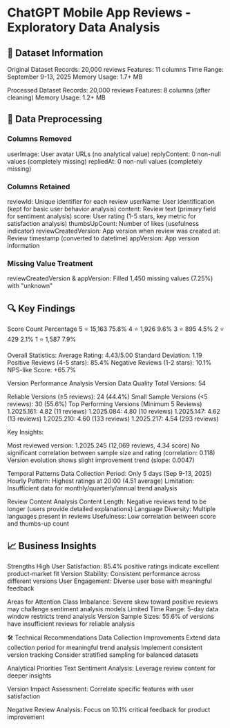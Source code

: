 # ChatGPT Mobile App Reviews - Exploratory Data Analysis



## 📁 Dataset Information
Original Dataset
Records: 20,000 reviews
Features: 11 columns
Time Range: September 9-13, 2025
Memory Usage: 1.7+ MB

Processed Dataset
Records: 20,000 reviews
Features: 8 columns (after cleaning)
Memory Usage: 1.2+ MB




## 🧹 Data Preprocessing



### Columns Removed
userImage: User avatar URLs (no analytical value)
replyContent: 0 non-null values (completely missing)
repliedAt: 0 non-null values (completely missing)

### Columns Retained
reviewId: Unique identifier for each review
userName: User identification (kept for basic user behavior analysis)
content: Review text (primary field for sentiment analysis)
score: User rating (1-5 stars, key metric for satisfaction analysis)
thumbsUpCount: Number of likes (usefulness indicator)
reviewCreatedVersion: App version when review was created
at: Review timestamp (converted to datetime)
appVersion: App version information

### Missing Value Treatment
reviewCreatedVersion & appVersion: Filled 1,450 missing values (7.25%) with "unknown"




## 🔍 Key Findings
Score	Count	Percentage
5 ⭐	15,163	75.8%
4 ⭐	1,926	9.6%
3 ⭐	895	4.5%
2 ⭐	429	2.1%
1 ⭐	1,587	7.9%




Overall Statistics:
Average Rating: 4.43/5.00
Standard Deviation: 1.19
Positive Reviews (4-5 stars): 85.4%
Negative Reviews (1-2 stars): 10.1%
NPS-like Score: +65.7%




Version Performance Analysis
Version Data Quality
Total Versions: 54




Reliable Versions (≥5 reviews): 24 (44.4%)
Small Sample Versions (<5 reviews): 30 (55.6%)
Top Performing Versions (Minimum 5 Reviews)
1.2025.161: 4.82 (11 reviews)
1.2025.084: 4.80 (10 reviews)
1.2025.147: 4.62 (13 reviews)
1.2025.210: 4.60 (133 reviews)
1.2025.217: 4.54 (293 reviews)





Key Insights:

Most reviewed version: 1.2025.245 (12,069 reviews, 4.34 score)
No significant correlation between sample size and rating (correlation: 0.118)
Version evolution shows slight improvement trend (slope: 0.0047)

Temporal Patterns
Data Collection Period: Only 5 days (Sep 9-13, 2025)
Hourly Pattern: Highest ratings at 20:00 (4.51 average)
Limitation: Insufficient data for monthly/quarterly/annual trend analysis

Review Content Analysis
Content Length: Negative reviews tend to be longer (users provide detailed explanations)
Language Diversity: Multiple languages present in reviews
Usefulness: Low correlation between score and thumbs-up count






## 📈 Business Insights
Strengths
High User Satisfaction: 85.4% positive ratings indicate excellent product-market fit
Version Stability: Consistent performance across different versions
User Engagement: Diverse user base with meaningful feedback

Areas for Attention
Class Imbalance: Severe skew toward positive reviews may challenge sentiment analysis models
Limited Time Range: 5-day data window restricts trend analysis
Version Sample Sizes: 55.6% of versions have insufficient reviews for reliable analysis





🛠 Technical Recommendations
Data Collection Improvements
Extend data collection period for meaningful trend analysis
Implement consistent version tracking
Consider stratified sampling for balanced datasets

Analytical Priorities
Text Sentiment Analysis: Leverage review content for deeper insights

Version Impact Assessment: Correlate specific features with user satisfaction

Negative Review Analysis: Focus on 10.1% critical feedback for product improvement

